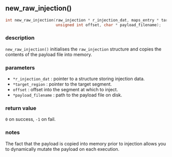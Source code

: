 ## new\_raw\_injection()

```c
int new_raw_injection(raw_injection * r_injection_dat, maps_entry * target_region,
                      unsigned int offset, char * payload_filename);
```

### description
`new_raw_injection()` initialises the `raw_injection` structure and copies the contents of the payload file into memory.

### parameters
- `*r_injection_dat`  : pointer to a structure storing injection data.
- `*target_region`    : pointer to the target segment.
- `offset`            : offset into the segment at which to inject.
- `*payload_filename` : path to the payload file on disk.

### return value
`0` on success, `-1` on fail.

### notes
The fact that the payload is copied into memory prior to injection allows you to dynamically mutate the payload on each execution.
